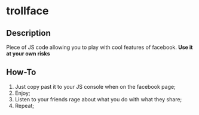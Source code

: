 # trollface

## Description

Piece of JS code allowing you to play with cool features of facebook.
__Use it at your own risks__

## How-To

1. Just copy past it to your JS console when on the facebook page;
2. Enjoy;
3. Listen to your friends rage about what you do with what they share;
4. Repeat;

